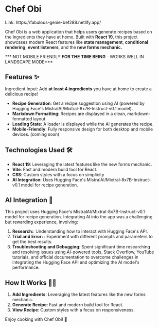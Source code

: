 <h1> Chef Obi </h1>
<p> Link: https://fabulous-genie-bef288.netlify.app/ </p>

Chef Obi is a web application that helps users generate recipes based on the ingredients they have at home. Built with <b>React 19</b>, this project showcases modern React features like <b>state management</b>, <b>conditional rendering</b>, <b>event listeners</b>, and the <b>new forms mechanic.</b>

 *** NOT MOBILE FRIENDLY <b>FOR THE TIME BEING</b> - WORKS WELL IN LANDSCAPE MODE***
<h2>Features ✨</h2>
Ingredient Input: Add <b>at least 4 ingredients</b> you have at home to create a delicious recipe!

<ul>
 <li><b>Recipe Generation</b>: Get a recipe suggestion using AI (powered by Hugging Face's MistralAI/Mixtral-8x7B-Instruct-v0.1 model).</li>
 <li><b>Markdown Formatting</b>: Recipes are displayed in a clean, markdown-formatted layout.</li>
 <li><b>Loading State</b>: A loader is displayed while the AI generates the recipe.</li>
 <li><b>Mobile-Friendly</b>: Fully responsive design for both desktop and mobile devices. (coming soon)</li>
</ul>

<h2>Technologies Used 🛠️</h2>
<ul>
    <li><b>React 19</b>: Leveraging the latest features like the new forms mechanic.</li>
    <li><b>Vite</b>: Fast and modern build tool for React.</li>
    <li><b>CSS</b>: Custom styles with a focus on simplicity</li>
    <li><b>AI Integration</b>: Uses Hugging Face's MistralAI/Mixtral-8x7B-Instruct-v0.1 model for recipe generation.</li>
</ul>

<h2>AI Integration 🤖</h2>

This project uses Hugging Face's MistralAI/Mixtral-8x7B-Instruct-v0.1 model for recipe generation. Integrating AI into the app was a challenging but rewarding experience, involving:

<ol>
    <li><b>Research:</b>: Understanding how to interact with Hugging Face's API.</li>
    <li><b>Trial and Error: </b>: Experiment with different prompts and parameters to get the best results.</li>
    <li><b>Troubleshooting and Debugging</b>: Spent significant time researching and resolving issues using AI-powered tools, Stack Overflow, YouTube tutorials, and official documentation to overcome challenges in integrating the Hugging Face API and optimizing the AI model's performance.</li>
</ol>

<h2>How It Works 🧑‍🍳</h2>
<ol>
    <li><b>Add Ingredients</b>: Leveraging the latest features like the new forms mechanic.</li>
    <li><b>Generate Recipe</b>: Fast and modern build tool for React.</li>
    <li><b>View Recipe</b>: Custom styles with a focus on responsiveness.</li>
</ol>

Enjoy cooking with Chef Obi! 🍳
